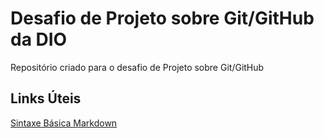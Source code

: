 # Desafio de Projeto sobre Git/GitHub da DIO
Repositório criado para o desafio de Projeto sobre Git/GitHub

## Links Úteis 
[Sintaxe Básica Markdown](https://www.markdownguide.org/basic-syntax/)
